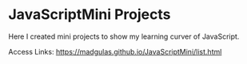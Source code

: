 # JavaScriptMini Projects

Here I created mini projects to show my learning curver of JavaScript.


Access Links: https://madgulas.github.io/JavaScriptMini/list.html

